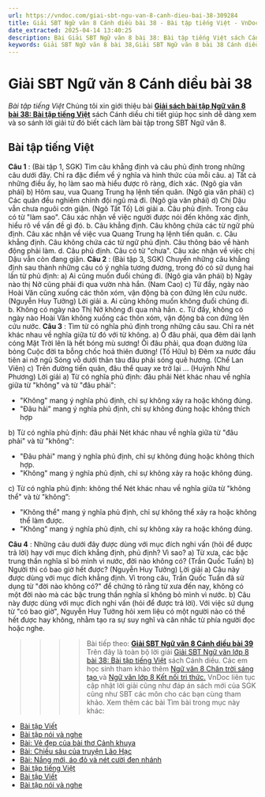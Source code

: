 ```yaml
---
url: https://vndoc.com/giai-sbt-ngu-van-8-canh-dieu-bai-38-309284
title: Giải SBT Ngữ văn 8 Cánh diều bài 38 - Bài tập tiếng Việt - VnDoc.com
date_extracted: 2025-04-14 13:40:25
description: Bài Giải SBT Ngữ văn 8 bài 38: Bài tập tiếng Việt sách Cánh diều có đáp án chi tiết cho các bạn cùng tham khảo.
keywords: Giải SBT Ngữ văn 8 bài 38,Giải SBT Ngữ văn 8 bài 38 Cánh diều,Giải sách bài tập Ngữ văn CD lớp 8,Ngữ văn lớp 8 Cánh diều,giải bài tập ngữ văn lớp 8,Bài tập tiếng Việt,soạn bài ngữ văn 8,ôn tập ngữ văn 8
---
```


# Giải SBT Ngữ văn 8 Cánh diều bài 38
 _Bài tập tiếng Việt_
Chúng tôi xin giới thiệu bài [**Giải sách bài tập Ngữ văn 8 bài 38: Bài tập tiếng Việt**](<https://vndoc.com/giai-sbt-ngu-van-8-canh-dieu-bai-38-309284>) sách Cánh diều chi tiết giúp học sinh dễ dàng xem và so sánh lời giải từ đó biết cách làm bài tập trong SBT Ngữ văn 8.
## Bài tập tiếng Việt
**Câu 1** : \(Bài tập 1, SGK\) Tìm câu khẳng định và câu phủ định trong những câu dưới đây. Chỉ ra đặc điểm về ý nghĩa và hình thức của mỗi câu.
a\) Tất cả những điều ấy, họ làm sao mà hiểu được rõ ràng, đích xác. \(Ngô gia văn phái\)
b\) Hôm sau, vua Quang Trung hạ lệnh tiến quân. \(Ngô gia văn phái\)
c\) Các quân đều nghiêm chỉnh đội ngũ mà đi. \(Ngô gia văn phái\)
d\) Chị Dậu vẫn chưa nguôi cơn giận. \(Ngô Tất Tố\)
Lời giải
a. Câu phủ định. Trong câu có từ "làm sao". Câu xác nhận về việc người được nói đến không xác định, hiểu rõ về vấn đề gì đó.
b. Câu khẳng định. Câu không chứa các từ ngữ phủ định. Câu xác nhận về việc vua Quang Trung hạ lệnh tiến quân.
c. Câu khẳng định. Câu không chứa các từ ngữ phủ định. Câu thông báo về hành động phải làm.
d. Câu phủ định. Câu có từ "chưa". Câu xác nhận về việc chị Dậu vẫn còn đang giận.
**Câu 2** : \(Bài tập 3, SGK\) Chuyển những câu khẳng định sau thành những câu có ý nghĩa tương đương, trong đó có sử dụng hai lần từ phủ định:
a\) Ai cũng muốn đuổi chúng đi. \(Ngô gia văn phái\)
b\) Ngày nào thị Nở cũng phải đi qua vườn nhà hắn. \(Nam Cao\)
c\) Từ đẩy, ngày nào Hoài Văn cũng xuống các thôn xóm, vận động bà con đứng lên cứu nước. \(Nguyễn Huy Tưởng\)
Lời giải
a. Ai cũng không muốn không đuổi chúng đi.
b. Không có ngày nào Thị Nở không đi qua nhà hắn.
c. Từ đấy, không có ngày nào Hoài Văn không xuống các thôn xóm, vận động bà con đứng lên cứu nước.
**Câu 3** : Tìm từ có nghĩa phủ định trong những câu sau. Chỉ ra nét khác nhau về nghĩa giữa từ đó với từ không.
a\)
Ồ đâu phải, qua đêm dài lạnh cóng
Mặt Trời lên là hết bóng mù sương\!
Ôi đâu phải, qua đoạn đường lửa bỏng
Cuộc đời ta bỗng chốc hoả thiên đường\!
\(Tố Hữu\)
b\)
Đêm xa nước đầu tiên ai nỡ ngủ
Sóng vỗ dưới thân tàu đâu phải sóng quê hương.
\(Chế Lan Viên\)
c\) Trên đường tiến quân, đâu thể quay xe trở lại ... \(Huỳnh Như Phương\)
Lời giải
a\) Từ có nghĩa phủ định: đâu phải
Nét khác nhau về nghĩa giữa từ "không" và từ "đâu phải":
  * "Không" mang ý nghĩa phủ định, chỉ sự không xảy ra hoặc không đúng.
  * "Đâu hải" mang ý nghĩa phủ định, chỉ sự không đúng hoặc không thích hợp

b\) Từ có nghĩa phủ định: đâu phải
Nét khác nhau về nghĩa giữa từ "đâu phải" và từ "không":
  * "Đâu phải" mang ý nghĩa phủ định, chỉ sự không đúng hoặc không thích hợp.
  * "Không" mang ý nghĩa phủ định, chỉ sự không xảy ra hoặc không đúng.

c\) Từ có nghĩa phủ định: không thể
Nét khác nhau về nghĩa giữa từ "không thể" và từ "không”:
  * "Không thể" mang ý nghĩa phủ định, chỉ sự không thể xảy ra hoặc không thể làm được.
  * "Không" mang ý nghĩa phủ định, chỉ sự không xảy ra hoặc không đúng.

**Câu 4** : Những câu dưới đây được dùng với mục đích nghi vấn \(hỏi để được trả lời\) hay với mục đích khẳng định, phủ định? Vì sao?
a\) Từ xưa, các bậc trung thần nghĩa sĩ bỏ mình vì nước, đời nào không có? \(Trần Quốc Tuấn\)
b\) Người thì có bao giờ hết được? \(Nguyễn Huy Tưởng\)
Lời giải
a\) Câu này được dùng với mục đích khẳng định. Vì trong câu, Trần Quốc Tuấn đã sử dụng từ "đời nào không có?" để chứng tỏ rằng từ xưa đến nay, không có một đời nào mà các bậc trung thần nghĩa sĩ không bỏ mình vì nước.
b\) Câu này được dùng với mục đích nghi vấn \(hỏi để được trả lời\). Với việc sử dụng từ "có bao giờ", Nguyễn Huy Tưởng hỏi xem liệu có một người nào có thể hết được hay không, nhằm tạo ra sự suy nghĩ và cân nhắc từ phía người đọc hoặc nghe.
>>>> Bài tiếp theo: **[Giải SBT Ngữ văn 8 Cánh diều bài 39](<https://vndoc.com/giai-sbt-ngu-van-8-canh-dieu-bai-39-309285>)**
Trên đây là toàn bộ lời giải [Giải SBT Ngữ văn lớp 8 bài 38: Bài tập tiếng Việt](<https://vndoc.com/giai-sbt-ngu-van-8-canh-dieu-bai-38-309284>) sách Cánh diều. Các em học sinh tham khảo thêm [Ngữ văn 8 Chân trời sáng tạo ](<https://vndoc.com/ngu-van-8-chan-troi-sang-tao>)và [Ngữ văn lớp 8 Kết nối tri thức.](<https://vndoc.com/ngu-van-8-ket-noi-tri-thuc>) VnDoc liên tục cập nhật lời giải cũng như đáp án sách mới của SGK cũng như SBT các môn cho các bạn cùng tham khảo.
Xem thêm các bài Tìm bài trong mục này khác:
  * [Bài tập Viết](</giai-sbt-ngu-van-8-canh-dieu-bai-39-309285>)
  * [Bài tập nói và nghe](</giai-sbt-ngu-van-8-canh-dieu-bai-40-309289>)
  * [Bài: Vẻ đẹp của bài thơ Cảnh khuya](</giai-sbt-ngu-van-8-canh-dieu-bai-41-309296>)
  * [Bài: Chiều sâu của truyện Lão Hạc](</giai-sbt-ngu-van-8-canh-dieu-bai-42-309297>)
  * [Bài: Nắng mới, áo đỏ và nét cười đen nhánh](</giai-sbt-ngu-van-8-canh-dieu-bai-43-309298>)
  * [Bài tập tiếng Việt](</giai-sbt-ngu-van-8-canh-dieu-bai-44-309300>)
  * [Bài tập Viết](</giai-sbt-ngu-van-8-canh-dieu-bai-45-309302>)
  * [Bài tập nói và nghe](</giai-sbt-ngu-van-8-canh-dieu-bai-46-309304>)

